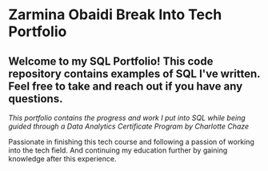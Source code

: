 # Zarmina Obaidi Break Into Tech Portfolio 

## Welcome to my SQL Portfolio! This code repository contains examples of SQL I've written. Feel free to take and reach out if you have any questions.

*This portfolio contains the progress and work I put into SQL while being guided through a Data Analytics Certificate Program by Charlotte Chaze* 

Passionate in finishing this tech course and following a passion of working into the tech field. And continuing my education further by gaining knowledge after this experience. 
